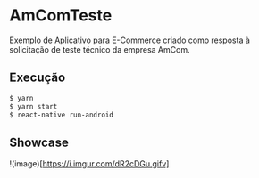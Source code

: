 # AmComTeste

Exemplo de Aplicativo para E-Commerce criado como resposta à solicitação de teste técnico da empresa AmCom.

## Execução
```bash
$ yarn
$ yarn start
$ react-native run-android
```
## Showcase

!(image)[https://i.imgur.com/dR2cDGu.gifv]
